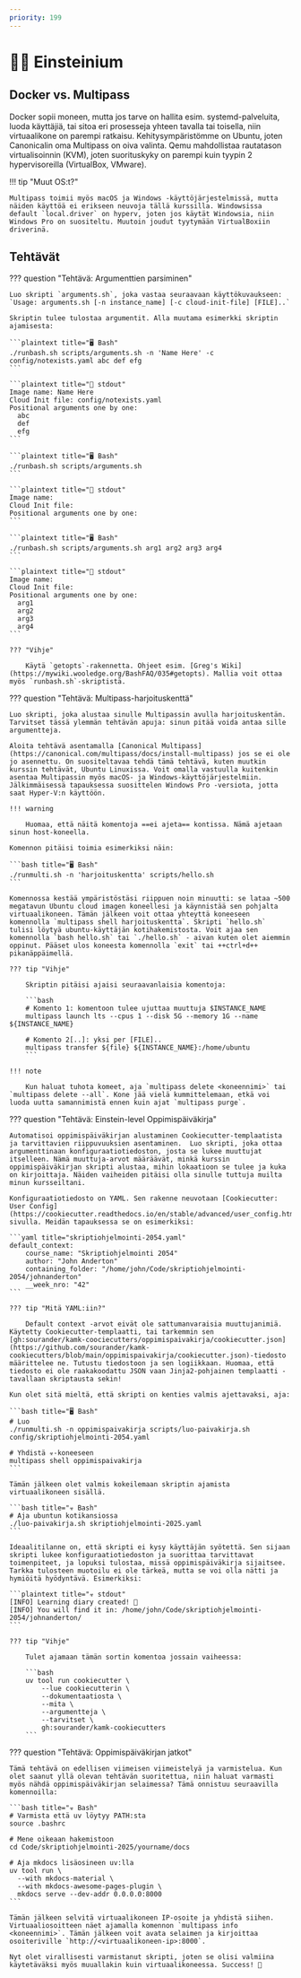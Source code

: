 ```yaml
---
priority: 199
---
```


# 👨‍🔬 Einsteinium

## Docker vs. Multipass

Docker sopii moneen, mutta jos tarve on hallita esim. systemd-palveluita, luoda käyttäjiä, tai sitoa eri prosesseja yhteen tavalla tai toisella, niin virtuaalikone on parempi ratkaisu. Kehitysympäristömme on Ubuntu, joten Canonicalin oma Multipass on oiva valinta. Qemu mahdollistaa rautatason virtualisoinnin (KVM), joten suorituskyky on parempi kuin tyypin 2 hypervisoreilla (VirtualBox, VMware).

!!! tip "Muut OS:t?"

    Multipass toimii myös macOS ja Windows -käyttöjärjestelmissä, mutta näiden käyttöä ei erikseen neuvoja tällä kurssilla. Windowsissa default `local.driver` on hyperv, joten jos käytät Windowsia, niin Windows Pro on suositeltu. Muutoin joudut tyytymään VirtualBoxiin driverinä.

## Tehtävät

??? question "Tehtävä: Argumenttien parsiminen"

    Luo skripti `arguments.sh`, joka vastaa seuraavaan käyttökuvaukseen: `Usage: arguments.sh [-n instance_name] [-c cloud-init-file] [FILE]..`
    
    Skriptin tulee tulostaa argumentit. Alla muutama esimerkki skriptin ajamisesta:

    ```plaintext title="🖥️ Bash"
    ./runbash.sh scripts/arguments.sh -n 'Name Here' -c config/notexists.yaml abc def efg
    ```

    ```plaintext title="🐳 stdout"
    Image name: Name Here
    Cloud Init file: config/notexists.yaml
    Positional arguments one by one: 
      abc
      def
      efg
    ```

    ```plaintext title="🖥️ Bash"
    ./runbash.sh scripts/arguments.sh
    ```

    ```plaintext title="🐳 stdout"
    Image name:
    Cloud Init file:
    Positional arguments one by one: 
    ```

    ```plaintext title="🖥️ Bash"
    ./runbash.sh scripts/arguments.sh arg1 arg2 arg3 arg4
    ```

    ```plaintext title="🐳 stdout"
    Image name:
    Cloud Init file:
    Positional arguments one by one:
      arg1
      arg2
      arg3
      arg4
    ```

    ??? "Vihje"

        Käytä `getopts`-rakennetta. Ohjeet esim. [Greg's Wiki](https://mywiki.wooledge.org/BashFAQ/035#getopts). Mallia voit ottaa myös `runbash.sh`-skriptistä.


??? question "Tehtävä: Multipass-harjoituskenttä"

    Luo skripti, joka alustaa sinulle Multipassin avulla harjoituskentän. Tarvitset tässä ylemmän tehtävän apuja: sinun pitää voida antaa sille argumentteja.

    Aloita tehtävä asentamalla [Canonical Multipass](https://canonical.com/multipass/docs/install-multipass) jos se ei ole jo asennettu. On suositeltavaa tehdä tämä tehtävä, kuten muutkin kurssin tehtävät, Ubuntu Linuxissa. Voit omalla vastuulla kuitenkin asentaa Multipassin myös macOS- ja Windows-käyttöjärjestelmiin. Jälkimmäisessä tapauksessa suosittelen Windows Pro -versiota, jotta saat Hyper-V:n käyttöön.

    !!! warning

        Huomaa, että näitä komentoja ==ei ajeta== kontissa. Nämä ajetaan sinun host-koneella.

    Komennon pitäisi toimia esimerkiksi näin:

    ```bash title="🖥️ Bash"
    ./runmulti.sh -n 'harjoituskentta' scripts/hello.sh
    ```

    Komennossa kestää ympäristöstäsi riippuen noin minuutti: se lataa ~500 megatavun Ubuntu cloud imagen koneellesi ja käynnistää sen pohjalta virtuaalikoneen. Tämän jälkeen voit ottaa yhteyttä koneeseen komennolla `multipass shell harjoituskentta`. Skripti `hello.sh` tulisi löytyä ubuntu-käyttäjän kotihakemistosta. Voit ajaa sen komennolla `bash hello.sh` tai `./hello.sh` - aivan kuten olet aiemmin oppinut. Pääset ulos koneesta komennolla `exit` tai ++ctrl+d++ pikanäppäimellä.

    ??? tip "Vihje"

        Skriptin pitäisi ajaisi seuraavanlaisia komentoja:

        ```bash
        # Komento 1: komentoon tulee ujuttaa muuttuja $INSTANCE_NAME
        multipass launch lts --cpus 1 --disk 5G --memory 1G --name ${INSTANCE_NAME}

        # Komento 2[..]: yksi per [FILE]..
        multipass transfer ${file} ${INSTANCE_NAME}:/home/ubuntu
        ```

    !!! note

        Kun haluat tuhota komeet, aja `multipass delete <koneennimi>` tai `multipass delete --all`. Kone jää vielä kummittelemaan, etkä voi luoda uutta samannimistä ennen kuin ajat `multipass purge`.

??? question "Tehtävä: Einstein-level Oppimispäiväkirja"

    Automatisoi oppimispäiväkirjan alustaminen Cookiecutter-templaatista ja tarvittavien riippuvuuksien asentaminen.  Luo skripti, joka ottaa argumenttinaan konfiguraatiotiedoston, josta se lukee muuttujat itselleen. Nämä muuttuja-arvot määräävät, minkä kurssin oppimispäiväkirjan skripti alustaa, mihin lokaatioon se tulee ja kuka on kirjoittaja. Näiden vaiheiden pitäisi olla sinulle tuttuja muilta minun kursseiltani.

    Konfiguraatiotiedosto on YAML. Sen rakenne neuvotaan [Cookiecutter: User Config](https://cookiecutter.readthedocs.io/en/stable/advanced/user_config.html)-sivulla. Meidän tapauksessa se on esimerkiksi:

    ```yaml title="skriptiohjelmointi-2054.yaml"
    default_context:
        course_name: "Skriptiohjelmointi 2054"
        author: "John Anderton"
        containing_folder: "/home/john/Code/skriptiohjelmointi-2054/johnanderton"
        __week_nro: "42"
    ```

    ??? tip "Mitä YAML:iin?"
    
        Default context -arvot eivät ole sattumanvaraisia muuttujanimiä. Käytetty Cookiecutter-templaatti, tai tarkemmin sen [gh:sourander/kamk-coociecutters/oppimispaivakirja/cookiecutter.json](https://github.com/sourander/kamk-cookiecutters/blob/main/oppimispaivakirja/cookiecutter.json)-tiedosto määrittelee ne. Tutustu tiedostoon ja sen logiikkaan. Huomaa, että tiedosto ei ole raakakoodattu JSON vaan Jinja2-pohjainen templaatti - tavallaan skriptausta sekin!

    Kun olet sitä mieltä, että skripti on kenties valmis ajettavaksi, aja:

    ```bash title="🖥️ Bash"
    # Luo
    ./runmulti.sh -n oppimispaivakirja scripts/luo-paivakirja.sh config/skriptiohjelmointi-2054.yaml

    # Yhdistä ☣️-koneeseen
    multipass shell oppimispaivakirja
    ```

    Tämän jälkeen olet valmis kokeilemaan skriptin ajamista virtuaalikoneen sisällä.

    ```bash title="☣️ Bash"
    # Aja ubuntun kotikansiossa
    ./luo-paivakirja.sh skriptiohjelmointi-2025.yaml
    ```

    Ideaalitilanne on, että skripti ei kysy käyttäjän syötettä. Sen sijaan skripti lukee konfiguraatiotiedoston ja suorittaa tarvittavat toimenpiteet, ja lopuksi tulostaa, missä oppimispäiväkirja sijaitsee. Tarkka tulosteen muotoilu ei ole tärkeä, mutta se voi olla nätti ja hymiöitä hyödyntävä. Esimerkiksi:

    ```plaintext title="☣️ stdout"
    [INFO] Learning diary created! 🥳
    [INFO] You will find it in: /home/john/Code/skriptiohjelmointi-2054/johnanderton/
    ```

    ??? tip "Vihje"

        Tulet ajamaan tämän sortin komentoa jossain vaiheessa:

        ```bash
        uv tool run cookiecutter \
            --lue cookiecutterin \
            --dokumentaatiosta \
            --mita \
            --argumentteja \
            --tarvitset \
            gh:sourander/kamk-cookiecutters
        ```

??? question "Tehtävä: Oppimispäiväkirjan jatkot"

    Tämä tehtävä on edellisen viimeisen viimeistelyä ja varmistelua. Kun olet saanut yllä olevan tehtävän suoritettua, niin haluat varmasti myös nähdä oppimispäiväkirjan selaimessa? Tämä onnistuu seuraavilla komennoilla:

    ```bash title="☣️ Bash"
    # Varmista että uv löytyy PATH:sta
    source .bashrc 

    # Mene oikeaan hakemistoon
    cd Code/skriptiohjelmointi-2025/yourname/docs

    # Aja mkdocs lisäosineen uv:lla
    uv tool run \
      --with mkdocs-material \
      --with mkdocs-awesome-pages-plugin \
      mkdocs serve --dev-addr 0.0.0.0:8000
    ```

    Tämän jälkeen selvitä virtuaalikoneen IP-osoite ja yhdistä siihen. Virtuaaliosoitteen näet ajamalla komennon `multipass info <koneennimi>`. Tämän jälkeen voit avata selaimen ja kirjoittaa osoiteriville `http://<virtuaalikoneen-ip>:8000`.

    Nyt olet virallisesti varmistanut skripti, joten se olisi valmiina käytetäväksi myös muuallakin kuin virtuaalikoneessa. Success! 🎉